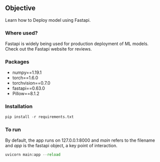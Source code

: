 ## **Objective**

Learn how to Deploy model using Fastapi.

### **Where used?**

Fastapi is widely being used for production deployment of ML models. Check out the Fastapi website for reviews.

### **Packages**

* numpy==1.19.1
* torch==1.6.0
* torchvision==0.7.0
* fastapi==0.63.0
* Pillow==8.1.2

### **Installation**
```python
pip install -r requirements.txt
```
### **To run**

By default, the app runs on 127.0.0.1:8000 and *main* refers to the filename and *app* is the fastapi object, a key point of interaction. 

```python
uvicorn main:app --reload
```
